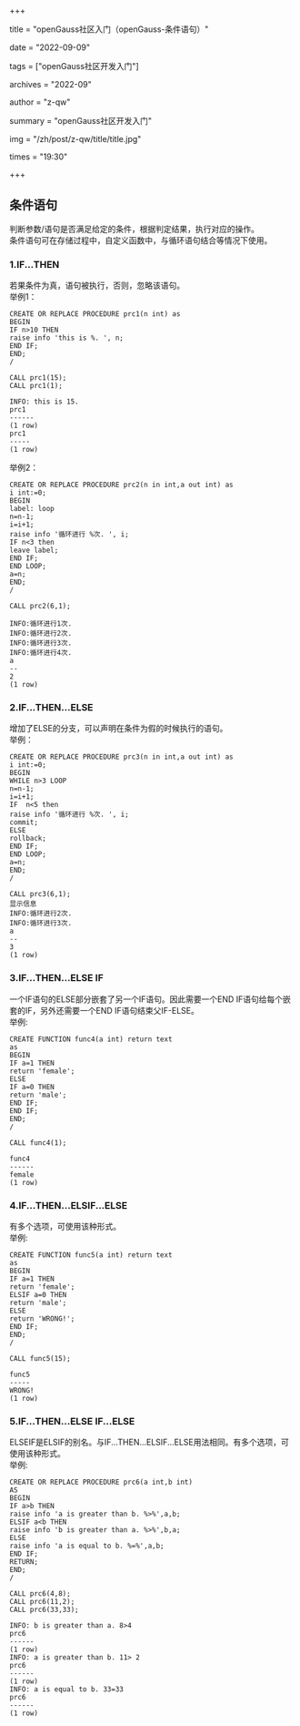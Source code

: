 +++

title = "openGauss社区入门（openGauss-条件语句）" 

date = "2022-09-09" 

tags = ["openGauss社区开发入门"] 

archives = "2022-09" 

author = "z-qw" 

summary = "openGauss社区开发入门" 

img = "/zh/post/z-qw/title/title.jpg" 

times = "19:30" 

+++

## 条件语句
判断参数/语句是否满足给定的条件，根据判定结果，执行对应的操作。<br />条件语句可在存储过程中，自定义函数中，与循环语句结合等情况下使用。
### 1.IF...THEN
若果条件为真，语句被执行，否则，忽略该语句。<br />举例1：
```
CREATE OR REPLACE PROCEDURE prc1(n int) as
BEGIN
IF n>10 THEN
raise info 'this is %. ', n; 
END IF;
END;
/
```
```
CALL prc1(15);
CALL prc1(1);
```
```
INFO: this is 15.
prc1
------
(1 row)
prc1
-----
(1 row)
```

举例2：
```
CREATE OR REPLACE PROCEDURE prc2(n in int,a out int) as
i int:=0;
BEGIN
label: loop
n=n-1;
i=i+1;
raise info '循环进行 %次. ', i; 
IF n<3 then
leave label;
END IF;
END LOOP;
a=n;
END;
/
```
```
CALL prc2(6,1);
```
```
INFO:循环进行1次.
INFO:循环进行2次.
INFO:循环进行3次.
INFO:循环进行4次.
a
--
2
(1 row)
```
### 2.IF...THEN...ELSE
增加了ELSE的分支，可以声明在条件为假的时候执行的语句。<br />举例：
```
CREATE OR REPLACE PROCEDURE prc3(n in int,a out int) as
i int:=0;
BEGIN
WHILE n>3 LOOP 
n=n-1;
i=i+1;
IF  n<5 then
raise info '循环进行 %次. ', i; 
commit; 
ELSE
rollback;
END IF;
END LOOP;
a=n;
END;
/
```
```
CALL prc3(6,1);
显示信息
INFO:循环进行2次.
INFO:循环进行3次.
a
--
3
(1 row)
```
### 3.IF...THEN...ELSE IF
一个IF语句的ELSE部分嵌套了另一个IF语句。因此需要一个END IF语句给每个嵌套的IF，另外还需要一个END IF语句结束父IF-ELSE。<br />举例:
```
CREATE FUNCTION func4(a int) return text
as
BEGIN
IF a=1 THEN
return 'female';
ELSE 
IF a=0 THEN
return 'male';
END IF;
END IF;
END;
/
```
```
CALL func4(1);
```
```
func4
------
female
(1 row)
```
### 4.IF...THEN...ELSIF...ELSE
有多个选项，可使用该种形式。<br />举例:
```
CREATE FUNCTION func5(a int) return text
as
BEGIN
IF a=1 THEN
return 'female';
ELSIF a=0 THEN
return 'male';
ELSE
return 'WRONG!';
END IF;
END;
/
```
```
CALL func5(15);
```
```
func5
-----
WRONG!
(1 row)
```
### 5.IF...THEN...ELSE IF...ELSE
ELSEIF是ELSIF的别名。与IF...THEN...ELSIF...ELSE用法相同。有多个选项，可使用该种形式。<br />举例:
```
CREATE OR REPLACE PROCEDURE prc6(a int,b int) 
AS
BEGIN
IF a>b THEN
raise info 'a is greater than b. %>%',a,b; 
ELSIF a<b THEN
raise info 'b is greater than a. %>%',b,a; 
ELSE
raise info 'a is equal to b. %=%',a,b; 
END IF;
RETURN;
END;
/
```
```
CALL prc6(4,8);
CALL prc6(11,2);
CALL prc6(33,33);
```
```
INFO: b is greater than a. 8>4
prc6
------
(1 row)
INFO: a is greater than b. 11> 2
prc6
------
(1 row)
INFO: a is equal to b. 33=33
prc6
------
(1 row)
```





